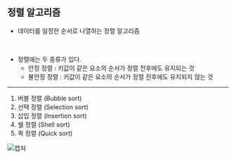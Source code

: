 ## 정렬 알고리즘

- 데이터를 일정한 순서로 나열하는 정렬 알고리즘

<br>

 - 정렬에는 두 종류가 있다.
   - 안정 정렬 : 키값이 같은 요소의 순서가 정렬 전후에도 유지되는 것
   - 불안정 정렬 :  키값이 같은 요소의 순서가 정렬 전후에도 유지되지 않는 것
---

1. 버블 정렬 (Bubble sort)
2. 선택 정렬 (Selection sort)
3. 삽입 정렬 (Insertion sort)
4. 쉘 정렬 (Shell sort)
5. 퀵 정렬 (Quick sort)


![캡처](https://github.com/xeropise/Books/assets/50399804/75a8c150-069f-4ce2-9f36-80b8ad8ea5f8)
